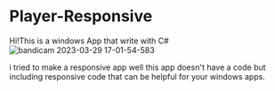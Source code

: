 # Player-Responsive
Hi!This is a windows App that write with C# 
![bandicam 2023-03-29 17-01-54-583](https://user-images.githubusercontent.com/91133322/228557839-65641a6e-4a80-4a76-ae1b-84cbe25720c6.jpg)

i tried to make a responsive app well this app doesn't have a code but including responsive code that can be helpful for your windows apps.
